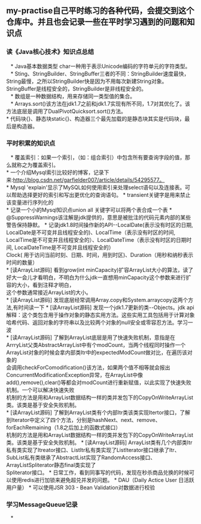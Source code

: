 ## my-practise自己平时练习的各种代码，会提交到这个仓库中。并且也会记录一些在平时学习遇到的问题和知识点
### 读《Java核心技术》知识点总结
    * Java基本数据类型 char一种用于表示Unicode编码的字符单元的字符类型。<br>
    * Sting、StringBuilder、StringBuffer三者的不同：StringBuilder速度最快，String最慢，之所以StringBuilder快是因为不用每次新建String对象。 <br>StringBuffer是线程安全的，StringBuilder是非线程安全的。<br>
    * 数组是一种数据结构，用来存储同一类型值的集合。<br>
    * Arrays.sort()该方法在jdk1.7之前和jdk1.7实现有所不同，1.7对其优化了。该方法底层是调用了DualPivotQuicksort.sort()方法。<br>
      * 代码块{}、静态块static{}、构造器三个最先加载的是静态块其实是代码块，最后是构造器。
### 平时积累的知识点
    * 覆盖索引：如果一个索引，（如：组合索引）中包含所有要查询字段的值，那么就称之为覆盖索引。<br>
      * 一个介绍Mysql索引比较好的博客，记录下来:http://blog.csdn.net/garfielder007/article/details/54295577。<br>
      * Mysql 'explain'显示了MySQL如何使用索引来处理select语句以及连接表。可以帮助选择更好的索引和写出更优化的查询语句。
      * transient关键字是用来禁止该变量进行序列化的<br>
      * 记录一个小的Mysql知识点union all 关键字可以将两个表合成一个表
      * @SuppressWarnings该注解是jdk提供的，意思是被批注的代码元素内部的某些警告保持静默。 
      * 记录jdk1.8时间操作新的API--LocalDate(表示没有时区的日期, LocalDate是不可变并且线程安全的)、LocalTime（表示没有时区的时间, LocalTime是不可变并且线程安全的）、LocalDateTime（表示没有时区的日期时间, LocalDateTime是不可变并且线程安全的）<br>
      Clock( 用于访问当前时刻、日期、时间，用到时区)、Duration（用秒和纳秒表示时间的数量）<br>
      * [读ArrayList源码] 看到grow(int minCapacity)扩容ArrayList大小的算法，读了好大一会儿才看明白，不明白为什么jdk一直想用minCapacity这个参数来进行扩容的大小，看到注释才明白，<br>这个参数通常接近ArrayList的大小。<br>
      * [读ArrayList源码] 发现底层经常调用Array.copy和System.arraycopy这两个方法,有时间读一下
      * [读ArrayList源码] 发现一个jdk1.7更新的类--Objects。jdk api解释：这个类包含用于操作对象的静态实用方法。这些实用工具包括用于计算对象哈希代码、返回对象的字符串以及比较两个对象的null安全或零容忍方法。学习一波<br>
      * [读ArrayList源码] 了解到ArrayList底层是用了快速失败机制，意指是在ArrryList父类AbstractArrayList中有个modCount，当两个线程同时操作一个ArrayList对象的时候会拿内部类Itr中的expectedModCount做对比，在遍历该对象的<br>
      会调用checkForComodification()该方法，如果两个值不相等就会报出ConcurrentModificationException异常，在ArrayList中像add(),remove(),clear()等都会对modCount进行重新赋值，以此实现了快速失败机制。一个可以解决快速失败<br>
      机制的方法是用和ArrayList数据结构一样的类并发包下的CopyOnWriteArrayList类。该类是基于安全失败机制。<br>
      * [读ArrayList源码]  了解到ArrayList类有个内部Itr类该类实现Itertor接口，了解到Iterator中定义了四个方法，分别是hashNext、next、remove、forEachRemaining（1.8之后加上的函数式接口）<br>
      机制的方法是用和ArrayList数据结构一样的类并发包下的CopyOnWriteArrayList类。该类是基于安全失败机制。
      * [读ArrayList源码] ArrayList类有几个内部类Itr私有类实现了Itreator接口、ListItr私有类实现了ListIterator接口继承了Itr、SubList私有类继承了AbstractList实现了RandomAccess接口、ArrayListSpliterator静态final类实现了<br>
      Spliterator接口。
      * 日常工作，看到同事写的代码，发现在秒杀商品兑换的时候可以使用redis进行加锁来避免超兑并发的问题。
      * DAU（Daily Actice User 日活跃用户量）
      * 可以使用JSR 303 - Bean Validation对数据进行校验
### 学习MessageQueue记录
    *         
      
 

 
 
